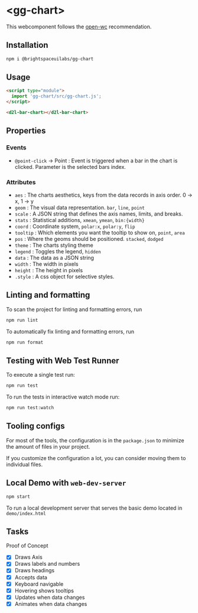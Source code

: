 # \<gg-chart>

This webcomponent follows the [open-wc](https://github.com/open-wc/open-wc) recommendation.

## Installation

```bash
npm i @brightspaceuilabs/gg-chart
```

## Usage

```html
<script type="module">
  import 'gg-chart/src/gg-chart.js';
</script>

<d2l-bar-chart></d2l-bar-chart>
```

## Properties

### Events

- `@point-click` -> Point : Event is triggered when a bar in the chart is clicked. Parameter is the selected bars index.

### Attributes

- `aes` : The charts aesthetics, keys from the data records in axis order. 0 -> x, 1 -> y
- `geom` : The visual data representation. `bar`, `line`, `point`
- `scale` : A JSON string that defines the axis names, limits, and breaks.
- `stats` : Statistical additions, `xmean`, `ymean`, `bin:{width}`
- `coord` : Coordinate system, `polar:x`, `polar:y`, `flip`
- `tooltip` : Which elements you want the tooltip to show on, `point`, `area` 
- `pos` : Where the geoms should be positioned. `stacked`, `dodged`
- `theme` : The charts styling theme 
- `legend` : Toggles the legend, `hidden`
- `data` : The data as a JSON string
- `width` : The width in pixels
- `height` : The height in pixels
- `.style` : A css object for selective styles.


## Linting and formatting

To scan the project for linting and formatting errors, run

```bash
npm run lint
```

To automatically fix linting and formatting errors, run

```bash
npm run format
```

## Testing with Web Test Runner

To execute a single test run:

```bash
npm run test
```

To run the tests in interactive watch mode run:

```bash
npm run test:watch
```


## Tooling configs

For most of the tools, the configuration is in the `package.json` to minimize the amount of files in your project.

If you customize the configuration a lot, you can consider moving them to individual files.

## Local Demo with `web-dev-server`

```bash
npm start
```

To run a local development server that serves the basic demo located in `demo/index.html`

## Tasks
Proof of Concept
- [x] Draws Axis
- [x] Draws labels and numbers
- [x] Draws headings
- [x] Accepts data
- [x] Keyboard navigable
- [x] Hovering shows tooltips
- [x] Updates when data changes
- [x] Animates when data changes
